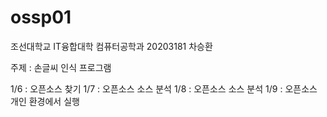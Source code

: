 # ossp01
조선대학교 IT융합대학 컴퓨터공학과 20203181 차승환

주제 : 손글씨 인식 프로그램

1/6 : 오픈소스 찾기
1/7 : 오픈소스 소스 분석
1/8 : 오픈소스 소스 분석
1/9 : 오픈소스 개인 환경에서 실행
